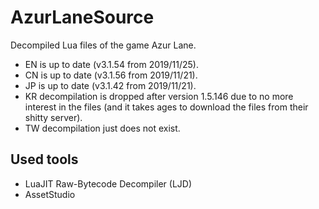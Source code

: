 # AzurLaneSource
Decompiled Lua files of the game Azur Lane.

* EN is up to date (v3.1.54 from 2019/11/25).
* CN is up to date (v3.1.56 from 2019/11/21).
* JP is up to date (v3.1.42 from 2019/11/21).
* KR decompilation is dropped after version 1.5.146 due to no more interest in the files (and it takes ages to download the files from their shitty server).
* TW decompilation just does not exist.

## Used tools
* LuaJIT Raw-Bytecode Decompiler (LJD)
* AssetStudio
